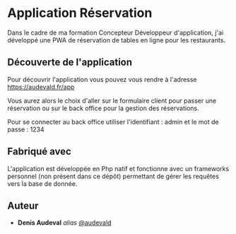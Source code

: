 # Application Réservation

Dans le cadre de ma formation Concepteur Développeur d'application, j'ai développé une PWA de réservation de tables en ligne pour les restaurants.

## Découverte de l'application

Pour découvrir l'application vous pouvez vous rendre à l'adresse https://audevald.fr/app

Vous aurez alors le choix d'aller sur le formulaire client pour passer une réservation ou sur le back office pour la gestion des réservations.

Pour se connecter au back office utiliser l'identifiant : admin et le mot de passe : 1234

## Fabriqué avec

L'application est développée en Php natif et fonctionne avec un frameworks personnel (non présent dans ce dépôt) permettant de gérer les requêtes vers la base de donnée.

## Auteur

* **Denis Audeval** _alias_ [@audevald](https://github.com/audevald)
